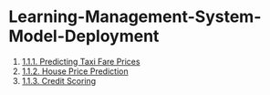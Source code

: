 # Learning-Management-System-Model-Deployment

1. [1.1.1. Predicting Taxi Fare Prices](https://one-1-1-predicting-taxi-fare-price.onrender.com/)  
2. [1.1.2. House Price Prediction](https://one-1-2-house-price-prediction-yja0.onrender.com/)  
3. [1.1.3. Credit Scoring ](https://one-1-3-credit-scoring.onrender.com/)
